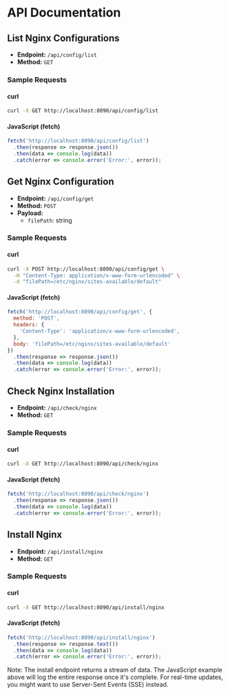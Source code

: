 # API Documentation

## List Nginx Configurations

- **Endpoint:** `/api/config/list`
- **Method:** `GET`

### Sample Requests

#### curl

```bash
curl -X GET http://localhost:8090/api/config/list
```

#### JavaScript (fetch)

```javascript
fetch('http://localhost:8090/api/config/list')
  .then(response => response.json())
  .then(data => console.log(data))
  .catch(error => console.error('Error:', error));
```

## Get Nginx Configuration

- **Endpoint:** `/api/config/get`
- **Method:** `POST`
- **Payload:**
  - `filePath`: string

### Sample Requests

#### curl

```bash
curl -X POST http://localhost:8090/api/config/get \
  -H "Content-Type: application/x-www-form-urlencoded" \
  -d "filePath=/etc/nginx/sites-available/default"
```

#### JavaScript (fetch)

```javascript
fetch('http://localhost:8090/api/config/get', {
  method: 'POST',
  headers: {
    'Content-Type': 'application/x-www-form-urlencoded',
  },
  body: 'filePath=/etc/nginx/sites-available/default'
})
  .then(response => response.json())
  .then(data => console.log(data))
  .catch(error => console.error('Error:', error));
```

## Check Nginx Installation

- **Endpoint:** `/api/check/nginx`
- **Method:** `GET`

### Sample Requests

#### curl
```bash
curl -X GET http://localhost:8090/api/check/nginx
```

#### JavaScript (fetch)
```javascript
fetch('http://localhost:8090/api/check/nginx')
  .then(response => response.json())
  .then(data => console.log(data))
  .catch(error => console.error('Error:', error));
```

## Install Nginx

- **Endpoint:** `/api/install/nginx`
- **Method:** `GET`

### Sample Requests

#### curl
```bash
curl -X GET http://localhost:8090/api/install/nginx
```

#### JavaScript (fetch)
```javascript
fetch('http://localhost:8090/api/install/nginx')
  .then(response => response.text())
  .then(data => console.log(data))
  .catch(error => console.error('Error:', error));
```

Note: The install endpoint returns a stream of data. The JavaScript example above will log the entire response once it's complete. For real-time updates, you might want to use Server-Sent Events (SSE) instead.
